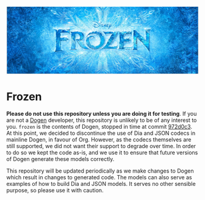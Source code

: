 ![Frozen](doc/blog/images/frozen_title_image.jpg)

# Frozen

**Please do not use this repository unless you are doing it for testing**. If you are not a [Dogen](https://github.com/MASD-Project/dogen) developer, this repository is unlikely to be of any interest to you. ```frozen``` is the contents of Dogen, stopped in time at commit [972d0c3](https://github.com/MASD-Project/dogen/commit/972d0c3d29dcab5cdb9ce99be7e08e447fcd261d). At this point, we decided to discontinue the use of Dia and JSON codecs in mainline Dogen, in favour of Org. However, as the codecs themselves are still supported, we did not want their support to degrade over time. In order to do so we kept the code as-is, and we use it to ensure that future versions of Dogen generate these models correctly.

This repository will be updated periodically as we make changes to Dogen which result in changes to generated code. The models can also serve as examples of how to build Dia and JSON models. It serves no other sensible purpose, so please use it with caution.
